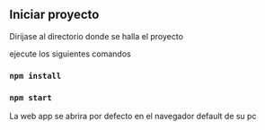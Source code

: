## Iniciar proyecto

Dirijase al directorio donde se halla el proyecto

ejecute los siguientes comandos

### `npm install`

### `npm start`

La web app se abrira por defecto en el navegador default de su pc
